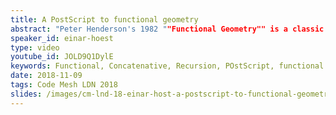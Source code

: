 ```yaml
---
title: A PostScript to functional geometry
abstract: "Peter Henderson's 1982 ""Functional Geometry"" is a classic paper that shows the beauty and power of functional representation. Using functions to represent pictures, Henderson defines a small set of combinators to create a replica of Escher's recursive tessellation ""Square Limit"". It's a nice kata for functional programmers. However, you could also implement Henderson's combinators in concatenative languages, which excel at composition! In this talk, I'll show you how. For choice of language, I turn to PostScript, a proven and battle-worn concatenative language that has been on the plateau of productivity for decades. It's also rather good for drawing. With one neat trick, values on the stack can be captured inside an executable array, to simulate closures. And the rest is easy."
speaker_id: einar-hoest
type: video
youtube_id: JOLD9Q1DylE
keywords: Functional, Concatenative, Recursion, POstScript, functional programming, functional geometry
date: 2018-11-09
tags: Code Mesh LDN 2018
slides: /images/cm-lnd-18-einar-host-a-postscript-to-functional-geometry-compressed.pdf
---
```


